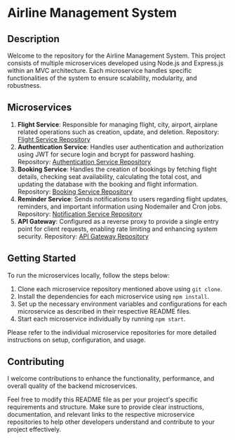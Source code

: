 # Airline Management System

## Description

Welcome to the repository for the Airline Management System. This project consists of multiple microservices developed using Node.js and Express.js within an MVC architecture. Each microservice handles specific functionalities of the system to ensure scalability, modularity, and robustness.

## Microservices

1. **Flight Service**: Responsible for managing flight, city, airport, airplane related operations such as creation, update, and deletion. Repository: [Flight Service Repository](https://github.com/anurag-1711/FlightsAndSearchService)
2. **Authentication Service**: Handles user authentication and authorization using JWT for secure login and bcrypt for password hashing. Repository: [Authentication Service Repository](https://github.com/anurag-1711/AuthService)
3. **Booking Service**: Handles the creation of bookings by fetching flight details, checking seat availability, calculating the total cost, and updating the database with the booking and flight information. Repository: [Booking Service Repository](https://github.com/anurag-1711/BookingService/)
4. **Reminder Service**: Sends notifications to users regarding flight updates, reminders, and important information using Nodemailer and Cron jobs. Repository: [Notification Service Repository](https://github.com/anurag-1711/ReminderService/)
5. **API Gateway**: Configured as a reverse proxy to provide a single entry point for client requests, enabling rate limiting and enhancing system security. Repository: [API Gateway Repository](https://github.com/anurag-1711/APIGateway)

## Getting Started

To run the microservices locally, follow the steps below:

1. Clone each microservice repository mentioned above using `git clone`.
2. Install the dependencies for each microservice using `npm install`.
3. Set up the necessary environment variables and configurations for each microservice as described in their respective README files.
4. Start each microservice individually by running `npm start`.

Please refer to the individual microservice repositories for more detailed instructions on setup, configuration, and usage.

## Contributing

I welcome contributions to enhance the functionality, performance, and overall quality of the backend microservices.

Feel free to modify this README file as per your project's specific requirements and structure. Make sure to provide clear instructions, documentation, and relevant links to the respective microservice repositories to help other developers understand and contribute to your project effectively.
